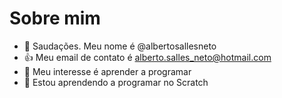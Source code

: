 # Sobre mim
- 👋 Saudações. Meu nome é @albertosallesneto
- :+1: Meu email de contato é alberto.salles_neto@hotmail.com
- 👀 Meu interesse é aprender a programar
- 🌱 Estou aprendendo a programar no Scratch
